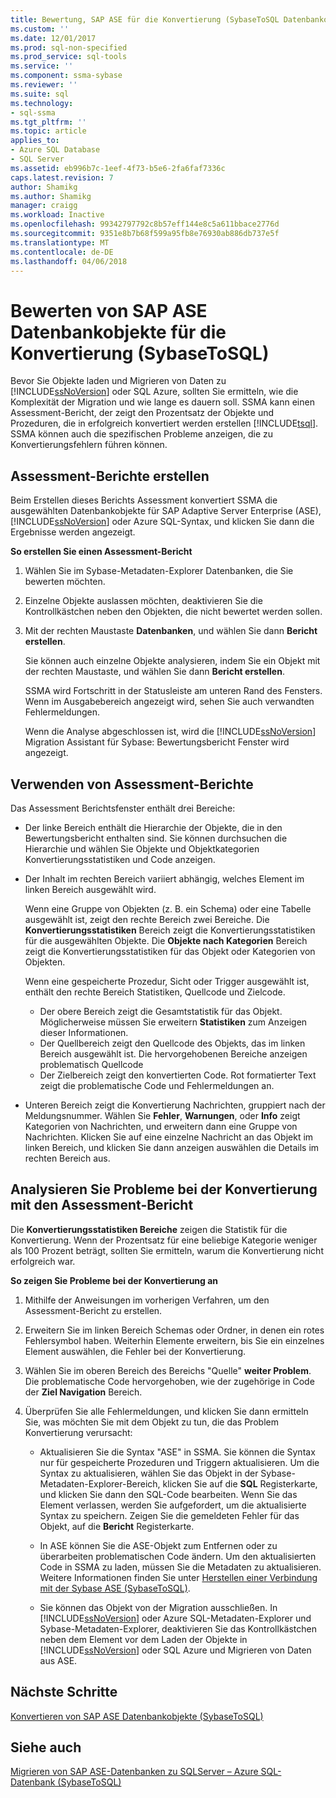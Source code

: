 ```yaml
---
title: Bewertung, SAP ASE für die Konvertierung (SybaseToSQL Datenbankobjekte) | Microsoft Docs
ms.custom: ''
ms.date: 12/01/2017
ms.prod: sql-non-specified
ms.prod_service: sql-tools
ms.service: ''
ms.component: ssma-sybase
ms.reviewer: ''
ms.suite: sql
ms.technology:
- sql-ssma
ms.tgt_pltfrm: ''
ms.topic: article
applies_to:
- Azure SQL Database
- SQL Server
ms.assetid: eb996b7c-1eef-4f73-b5e6-2fa6faf7336c
caps.latest.revision: 7
author: Shamikg
ms.author: Shamikg
manager: craigg
ms.workload: Inactive
ms.openlocfilehash: 99342797792c8b57eff144e8c5a611bbace2776d
ms.sourcegitcommit: 9351e8b7b68f599a95fb8e76930ab886db737e5f
ms.translationtype: MT
ms.contentlocale: de-DE
ms.lasthandoff: 04/06/2018
---
```

# <a name="assessing-sap-ase-database-objects-for-conversion-sybasetosql"></a>Bewerten von SAP ASE Datenbankobjekte für die Konvertierung (SybaseToSQL)
Bevor Sie Objekte laden und Migrieren von Daten zu [!INCLUDE[ssNoVersion](../../includes/ssnoversion_md.md)] oder SQL Azure, sollten Sie ermitteln, wie die Komplexität der Migration und wie lange es dauern soll. SSMA kann einen Assessment-Bericht, der zeigt den Prozentsatz der Objekte und Prozeduren, die in erfolgreich konvertiert werden erstellen [!INCLUDE[tsql](../../includes/tsql_md.md)]. SSMA können auch die spezifischen Probleme anzeigen, die zu Konvertierungsfehlern führen können.  
  
## <a name="create-assessment-reports"></a>Assessment-Berichte erstellen  
Beim Erstellen dieses Berichts Assessment konvertiert SSMA die ausgewählten Datenbankobjekte für SAP Adaptive Server Enterprise (ASE), [!INCLUDE[ssNoVersion](../../includes/ssnoversion_md.md)] oder Azure SQL-Syntax, und klicken Sie dann die Ergebnisse werden angezeigt.  
  
**So erstellen Sie einen Assessment-Bericht**  
  
1.  Wählen Sie im Sybase-Metadaten-Explorer Datenbanken, die Sie bewerten möchten.  
  
2.  Einzelne Objekte auslassen möchten, deaktivieren Sie die Kontrollkästchen neben den Objekten, die nicht bewertet werden sollen.  
  
3.  Mit der rechten Maustaste **Datenbanken**, und wählen Sie dann **Bericht erstellen**.  
  
    Sie können auch einzelne Objekte analysieren, indem Sie ein Objekt mit der rechten Maustaste, und wählen Sie dann **Bericht erstellen**.  
  
    SSMA wird Fortschritt in der Statusleiste am unteren Rand des Fensters. Wenn im Ausgabebereich angezeigt wird, sehen Sie auch verwandten Fehlermeldungen.  
  
    Wenn die Analyse abgeschlossen ist, wird die [!INCLUDE[ssNoVersion](../../includes/ssnoversion_md.md)] Migration Assistant für Sybase: Bewertungsbericht Fenster wird angezeigt.  
  
## <a name="use-assessment-reports"></a>Verwenden von Assessment-Berichte  
Das Assessment Berichtsfenster enthält drei Bereiche:  
  
-   Der linke Bereich enthält die Hierarchie der Objekte, die in den Bewertungsbericht enthalten sind. Sie können durchsuchen die Hierarchie und wählen Sie Objekte und Objektkategorien Konvertierungsstatistiken und Code anzeigen.  
  
-   Der Inhalt im rechten Bereich variiert abhängig, welches Element im linken Bereich ausgewählt wird.  
  
    Wenn eine Gruppe von Objekten (z. B. ein Schema) oder eine Tabelle ausgewählt ist, zeigt den rechte Bereich zwei Bereiche. Die **Konvertierungsstatistiken** Bereich zeigt die Konvertierungsstatistiken für die ausgewählten Objekte. Die **Objekte nach Kategorien** Bereich zeigt die Konvertierungsstatistiken für das Objekt oder Kategorien von Objekten.  
  
    Wenn eine gespeicherte Prozedur, Sicht oder Trigger ausgewählt ist, enthält den rechte Bereich Statistiken, Quellcode und Zielcode.  
  
    -   Der obere Bereich zeigt die Gesamtstatistik für das Objekt. Möglicherweise müssen Sie erweitern **Statistiken** zum Anzeigen dieser Informationen. 
    -   Der Quellbereich zeigt den Quellcode des Objekts, das im linken Bereich ausgewählt ist. Die hervorgehobenen Bereiche anzeigen problematisch Quellcode  
    -   Der Zielbereich zeigt den konvertierten Code. Rot formatierter Text zeigt die problematische Code und Fehlermeldungen an.  
  
-   Unteren Bereich zeigt die Konvertierung Nachrichten, gruppiert nach der Meldungsnummer. Wählen Sie **Fehler**, **Warnungen**, oder **Info** zeigt Kategorien von Nachrichten, und erweitern dann eine Gruppe von Nachrichten. Klicken Sie auf eine einzelne Nachricht an das Objekt im linken Bereich, und klicken Sie dann anzeigen auswählen die Details im rechten Bereich aus.  
  
## <a name="analyze-conversion-problems-by-using-the-assessment-report"></a>Analysieren Sie Probleme bei der Konvertierung mit den Assessment-Bericht  
Die **Konvertierungsstatistiken Bereiche** zeigen die Statistik für die Konvertierung. Wenn der Prozentsatz für eine beliebige Kategorie weniger als 100 Prozent beträgt, sollten Sie ermitteln, warum die Konvertierung nicht erfolgreich war.  
  
**So zeigen Sie Probleme bei der Konvertierung an**  
  
1.  Mithilfe der Anweisungen im vorherigen Verfahren, um den Assessment-Bericht zu erstellen.  
  
2.  Erweitern Sie im linken Bereich Schemas oder Ordner, in denen ein rotes Fehlersymbol haben. Weiterhin Elemente erweitern, bis Sie ein einzelnes Element auswählen, die Fehler bei der Konvertierung.  
  
3.  Wählen Sie im oberen Bereich des Bereichs "Quelle" **weiter Problem**.  
    Die problematische Code hervorgehoben, wie der zugehörige in Code der **Ziel Navigation** Bereich.  
  
4.  Überprüfen Sie alle Fehlermeldungen, und klicken Sie dann ermitteln Sie, was möchten Sie mit dem Objekt zu tun, die das Problem Konvertierung verursacht:  
  
    -   Aktualisieren Sie die Syntax "ASE" in SSMA. Sie können die Syntax nur für gespeicherte Prozeduren und Triggern aktualisieren. Um die Syntax zu aktualisieren, wählen Sie das Objekt in der Sybase-Metadaten-Explorer-Bereich, klicken Sie auf die **SQL** Registerkarte, und klicken Sie dann den SQL-Code bearbeiten. Wenn Sie das Element verlassen, werden Sie aufgefordert, um die aktualisierte Syntax zu speichern. Zeigen Sie die gemeldeten Fehler für das Objekt, auf die **Bericht** Registerkarte.  
  
    -   In ASE können Sie die ASE-Objekt zum Entfernen oder zu überarbeiten problematischen Code ändern. Um den aktualisierten Code in SSMA zu laden, müssen Sie die Metadaten zu aktualisieren. Weitere Informationen finden Sie unter [Herstellen einer Verbindung mit der Sybase ASE &#40;SybaseToSQL&#41;](../../ssma/sybase/connecting-to-sybase-ase-sybasetosql.md).  
  
    -   Sie können das Objekt von der Migration ausschließen. In [!INCLUDE[ssNoVersion](../../includes/ssnoversion_md.md)] oder Azure SQL-Metadaten-Explorer und Sybase-Metadaten-Explorer, deaktivieren Sie das Kontrollkästchen neben dem Element vor dem Laden der Objekte in [!INCLUDE[ssNoVersion](../../includes/ssnoversion_md.md)] oder SQL Azure und Migrieren von Daten aus ASE.
  
## <a name="next-steps"></a>Nächste Schritte  
[Konvertieren von SAP ASE Datenbankobjekte &#40;SybaseToSQL&#41;](../../ssma/sybase/converting-sybase-ase-database-objects-sybasetosql.md)  
  
## <a name="see-also"></a>Siehe auch  
[Migrieren von SAP ASE-Datenbanken zu SQLServer – Azure SQL-Datenbank &#40;SybaseToSQL&#41;](../../ssma/sybase/migrating-sybase-ase-databases-to-sql-server-azure-sql-db-sybasetosql.md)  
  
